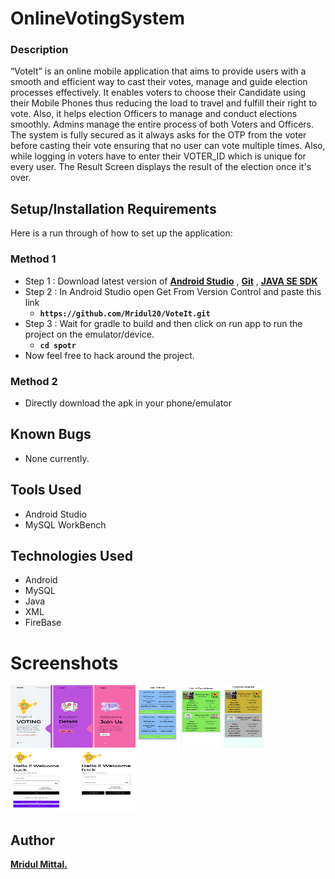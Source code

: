 # OnlineVotingSystem
### Description


“VoteIt” is an online mobile application that aims to provide users with a smooth and efficient way to cast their votes, manage and guide election processes effectively. It enables voters to choose their Candidate using their Mobile Phones thus reducing the load to travel and fulfill their right to vote. Also, it helps election Officers to manage and conduct elections smoothly. Admins manage the entire process of both Voters and Officers. The system is fully secured as it always asks for the OTP from the voter before casting their vote ensuring that no user can vote multiple times. Also, while logging in voters have to enter their VOTER_ID which is unique for every user. The Result Screen
displays the result of the election once it's over.


## Setup/Installation Requirements
Here is a run through of how to set up the application:

### Method 1
* Step 1 : Download latest version of 
**[Android Studio](https://developer.android.com/studio)** , **[Git](https://git-scm.com/download/win)**  , **[JAVA SE SDK](https://www.oracle.com/java/technologies/javase-jdk16-downloads.html)** 
* Step 2 : In Android Studio open Get From Version Control and paste this link 
  * **`https://github.com/Mridul20/VoteIt.git`**
* Step 3 :  Wait for gradle to build and then click on run app to run the project on the emulator/device.
  * **`cd spotr`**
* Now feel free to hack around the project.

### Method 2
* Directly download the apk in your phone/emulator 

## Known Bugs
* None currently.


## Tools Used

- Android Studio
- MySQL WorkBench

## Technologies Used

- Android 
- MySQL 
- Java
- XML
- FireBase

# Screenshots

<img src="https://github.com/Mridul20/VoteIt/blob/main/screenshots/ss1.PNG" alt=""  width="200" height="100" />
<img src="https://github.com/Mridul20/VoteIt/blob/main/screenshots/ss2.PNG" alt=""  width="200" height="100" />
<img src="https://github.com/Mridul20/VoteIt/blob/main/screenshots/ss3.PNG" alt=""  width="200" height="100" />


## Author
 **[Mridul Mittal.](https://github.com/Mridul20)**
